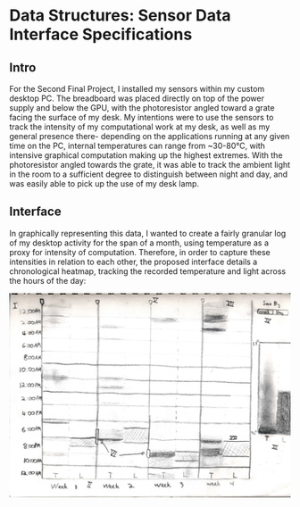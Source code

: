 # Data Structures: Sensor Data Interface Specifications

## Intro

For the Second Final Project, I installed my sensors within my custom desktop PC. The breadboard was placed directly on top of the power supply and below the GPU, with the photoresistor angled toward a grate facing the surface of my desk.
My intentions were to use the sensors to track the intensity of my computational work at my desk, as well as my general presence there- depending on the applications running at any given time on the PC, internal temperatures can range from ~30-80°C, with intensive graphical computation making up the highest extremes.
With the photoresistor angled towards the grate, it was able to track the ambient light in the room to a sufficient degree to distinguish between night and day, and was easily able to pick up the use of my desk lamp.

## Interface

In graphically representing this data, I wanted to create a fairly granular log of my desktop activity for the span of a month, using temperature as a proxy for intensity of computation. Therefore, in order to capture these intensities in relation to each other, the proposed interface details a chronological heatmap, tracking the recorded temperature and light across the hours of the day:

![alt text](https://github.com/jsteele2003/data-structures/blob/master/assignments/sensorProject/assets/sensorInterface.jpg "Sensor Interface")

